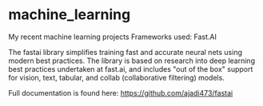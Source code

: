 # machine_learning
My recent machine learning projects Frameworks used: Fast.AI

The fastai library simplifies training fast and accurate neural nets using modern best practices. The library is based on research into deep learning best practices undertaken at fast.ai, and includes "out of the box" support for vision, text, tabular, and collab (collaborative filtering) models.

Full documentation is found here: https://github.com/ajadi473/fastai

